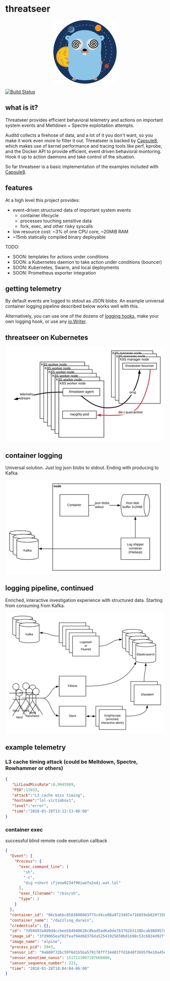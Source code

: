 # threatseer

<p align="center">
  <img src="img/gopher.svg" width="200"/>
</p>

[![Build Status](https://travis-ci.org/dustin-decker/threatseer.svg?branch=master)](https://travis-ci.org/dustin-decker/threatseer)

## what is it?

Threatseer provides efficient behavioral telemetry and actions on important system events and Meltdown + Spectre exploitation attempts.

Auditd collects a firehose of data, and a lot of it you don't want, so you make it work even more to filter it out.  Threatseer is backed by [Capsule8](https://github.com/capsule8/capsule8), which makes use of kernel performance and tracing tools like perf, kprobe, and the Docker API to provide efficient, event driven behavioral montoring. Hook it up to action daemons and take control of the situation.

So far threatseer is a basic implementation of the examples included with [Capsule8](https://github.com/capsule8/capsule8).

## features

At a high level this project provides:

- event-driven structured data of important system events
  - container lifecycle
  - processes touching sensitive data
  - fork, exec, and other risky syscalls
- low resource cost: ~3% of one CPU core, ~20MiB RAM
- ~15mb statically compiled binary deployable

TODO:

- SOON: templates for actions under conditions
- SOON: a Kubernetes daemon to take action under conditions (bouncer)
- SOON: Kubernetes, Swarm, and local deployments
- SOON: Prometheus exporter integration

## getting telemetry

By default events are logged to stdout as JSON blobs. An example universal container logging pipeline described below works well with this.

Alternatively, you can use one of the dozens of [logging hooks](https://github.com/sirupsen/logrus#hooks), make your own logging hook, or use any [io.Writer](https://godoc.org/github.com/sirupsen/logrus#SetOutput).

## threatseer on Kubernetes


<p align="center">
  <img src="img/threatseer-arch.svg" width="500"/>
</p>

## container logging
Universal solution. Just log json blobs to stdout. Ending with producing to Kafka.

<p align="center">
  <img src="img/container-logging.svg" width="500"/>
</p>

## logging pipeline, continued
Enriched, interactive investigation experience with structured data. Starting from consuming from Kafka.

<p align="center">
  <img src="img/logging-pipeline.svg" width="500"/>
</p>


## example telemetry

### L3 cache timing attack (could be Meltdown, Spectre, Rowhammer or others)

``` json
{
   "LLCLoadMissRate":0.9945989,
   "PID":13933,
   "attack":"L3 cache miss timing",
   "hostname":"lol-victimbox1",
   "level":"error",
   "time":"2018-01-28T13:12:13-06:00"
}
```

### container exec

successful blind remote code execution callback

``` json
{
  "Event": {
    "Process": {
      "exec_command_line": [
        "sh",
        "-c",
        "dig +short ifjeow0234f90iwefo2odj.wat.lol"
      ],
      "exec_filename": "/bin/sh",
      "type": 2
    }
  },
  "container_id": "06cba6bc8583000803f75cd4ce88a9723497e716859eb820f35bef48582e9e3f",
  "container_name": "/dazzling_darwin",
  "credentials": {},
  "id": "7d59493a8d9d4ccbee584940628c8bad5ad6a9de7b3762b3138bcab988957e95",
  "image_id": "3fd9065eaf02feaf94d68376da52541925650b81698c53c6824d92ff63f98353",
  "image_name": "alpine",
  "process_pid": 3943,
  "sensor_id": "9a608f32bc59f6d1b5ba579170fff34401ffd1840f3695f9e18a45eef7103125",
  "sensor_monotime_nanos": 1517123007197660400,
  "sensor_sequence_number": 223,
  "time": "2018-01-28T18:04:04-06:00"
}

```